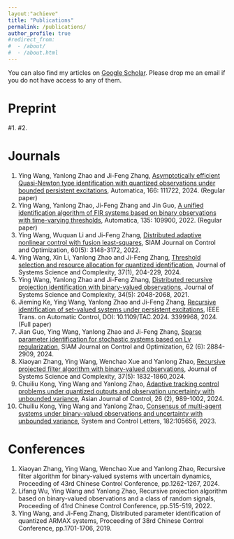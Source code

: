 ```yaml
---
layout:"achieve"
title: "Publications"
permalink: /publications/
author_profile: true
#redirect_from: 
#  - /about/
#  - /about.html
---
```

You can also find my articles on [Google Scholar](https://scholar.google.com.hk/citations?user=J2bouWoAAAAJ&hl=zh-en). Please drop me an email if you do not have access to any of them.

Preprint
======
#1. 
#2. 



Journals
======
1. Ying Wang, Yanlong Zhao and Ji-Feng Zhang, [Asymptotically efficient Quasi-Newton type identification with quantized observations under bounded persistent excitations](https://www.sciencedirect.com/science/article/pii/S0005109824002164), Automatica, 166: 111722, 2024. (Regular paper)
2. Ying Wang, Yanlong Zhao, Ji-Feng Zhang and Jin Guo, [A unified identification algorithm of FIR systems based on binary observations with time-varying thresholds](https://www.sciencedirect.com/science/article/pii/S0005109821005161), Automatica, 135: 109900, 2022. (Regular paper)
3. Ying Wang, Wuquan Li and Ji-Feng Zhang, [Distributed adaptive nonlinear control with fusion least-squares](https://epubs.siam.org/doi/abs/10.1137/21M1419763), SIAM Journal on Control and Optimization, 60(5): 3148-3172, 2022.
4. Ying Wang, Xin Li, Yanlong Zhao and Ji-Feng Zhang, [Threshold selection and resource allocation for quantized identification](https://link.springer.com/article/10.1007/s11424-024-3369-8), Journal of Systems Science and Complexity, 37(1), 204-229, 2024.
5. Ying Wang, Yanlong Zhao and Ji-Feng Zhang, [Distributed recursive projection identification with binary-valued observations](https://link.springer.com/article/10.1007/s11424-021-1267-x), Journal of Systems Science and Complexity, 34(5): 2048-2068, 2021.
6. Jieming Ke, Ying Wang, Yanlong Zhao and Ji-Feng Zhang, [Recursive identification of set-valued systems under persistent excitations](https://ieeexplore.ieee.org/abstract/document/10529315), IEEE Trans. on Automatic Control, DOI: 10.1109/TAC.2024. 3399968, 2024. (Full paper)
7. Jian Guo, Ying Wang, Yanlong Zhao and Ji-Feng Zhang, [Sparse parameter identification for stochastic systems based on Lγ regularization](https://epubs.siam.org/doi/full/10.1137/23M1599513), SIAM Journal on Control and Optimization, 62 (6): 2884-2909, 2024.
8. Xiaoyan Zhang, Ying Wang, Wenchao Xue and Yanlong Zhao, [Recursive projected filter algorithm with binary-valued observations](https://link.springer.com/article/10.1007/s11424-024-3466-8), Journal of Systems Science and Complexity, 37(5): 1832-1860,2024.
9. Chuiliu Kong, Ying Wang and Yanlong Zhao, [Adaptive tracking control problems under quantized outputs and observation uncertainty with unbounded variance](https://onlinelibrary.wiley.com/doi/full/10.1002/asjc.3244), Asian Journal of Control, 26 (2), 989-1002, 2024.
10. Chuiliu Kong, Ying Wang and Yanlong Zhao, [Consensus of multi-agent systems under binary-valued observations and uncertainty with unbounded variance](https://www.sciencedirect.com/science/article/pii/S0167691123002037), System and Control Letters, 182:105656, 2023.



Conferences
======
1. Xiaoyan Zhang, Ying Wang, Wenchao Xue and Yanlong Zhao, Recursive filter algorithm for binary-valued systems with uncertain dynamics, Proceeding of 43rd Chinese Control Conference, pp.1262-1267, 2024.
2. Lifang Wu, Ying Wang and Yanlong Zhao, Recursive projection algorithm based on binary-valued observations and a class of random signals, Proceeding of 41rd Chinese Control Conference, pp.515-519, 2022.
3. Ying Wang, and Ji-Feng Zhang, Distributed parameter identification of quantized ARMAX systems, Proceeding of 38rd Chinese Control Conference, pp.1701-1706, 2019.
